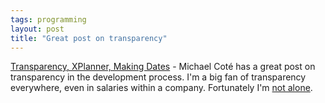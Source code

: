 ```yaml
---
tags: programming
layout: post
title: "Great post on transparency"
---
```




<a href="http://www.drunkandretired.com/2004/08/transparency-xplanner-making-dates.html">Transparency, XPlanner, Making Dates</a> - Michael Cot&eacute; has a great post on transparency in the development process. I'm a big fan of transparency everywhere, even in salaries within a company. Fortunately I'm <a href="http://joelonsoftware.com/articles/fog0000000038.html">not alone</a>.


